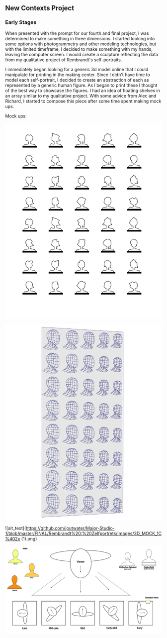## New Contexts Project

### Early Stages

When presented with the prompt for our fourth and final project, I was determined to make something in three dimensions. I started looking into some options with photogrammetry and other modeling technologies, but with the limited timeframe, I decided to make something with my hands, leaving the computer screen. I would create a sculpture reflecting the data from my qualitative project of Rembrandt's self-portraits.

I immediately began looking for a generic 3d model online that I could manipulate for printing in the making center. Since I didn't have time to model each self-portrait, I decided to create an abstraction of each as represented by a generic human figure. As I began to print these I thought of the best way to showcase the figures. I had an idea of floating shelves in an array similar to my qualitative project. With some advice from Alec and Richard, I started to compose this piece after some time spent making mock ups.

Mock ups:

![alt_text](https://github.com/joutwater/Major-Studio-1/blob/master/FINAL/Rembrandt%20:%20Zelfportrets/Images/3D_MOCK_1A%402x.png)


![alt_text](https://github.com/joutwater/Major-Studio-1/blob/master/FINAL/Rembrandt%20:%20Zelfportrets/Images/3D_MOCK_1B%402x.png)


![alt_text](https://github.com/joutwater/Major-Studio-1/blob/master/FINAL/Rembrandt%20:%20Zelfportrets/Images/3D_MOCK_1C%402x (1).png)


![alt_text](https://github.com/joutwater/Major-Studio-1/blob/master/FINAL/Rembrandt%20:%20Zelfportrets/Images/3D_MOCK_2A%402x.png)
